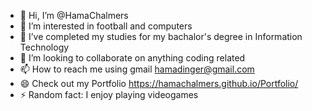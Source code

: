 - 👋 Hi, I’m @HamaChalmers
- 👀 I’m interested in football and computers
- 🌱 I’ve completed my studies for my bachalor's degree in Information Technology
- 💞️ I’m looking to collaborate on anything coding related
- 📫 How to reach me using gmail hamadinger@gmail.com
- 😄 Check out my Portfolio https://hamachalmers.github.io/Portfolio/
- ⚡ Random fact: I enjoy playing videogames
<!---
HamaChalmers/HamaChalmers is a ✨ special ✨ repository because its `README.md` (this file) appears on your GitHub profile.
You can click the Preview link to take a look at your changes.
--->
